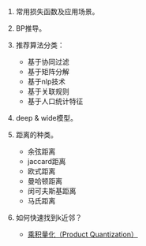 1. 常用损失函数及应用场景。
2. BP推导。
3. 推荐算法分类：
   - 基于协同过滤
   - 基于矩阵分解
   - 基于nlp技术
   - 基于关联规则
   - 基于人口统计特征

3. deep & wide模型。
4. 距离的种类。
   - 余弦距离
   - jaccard距离
   - 欧式距离
   - 曼哈顿距离
   - 闵可夫斯基距离
   - 马氏距离
5. 如何快速找到k近邻？
   - [乘积量化（Product Quantization）](https://www.cnblogs.com/mafuqiang/p/7161592.html)